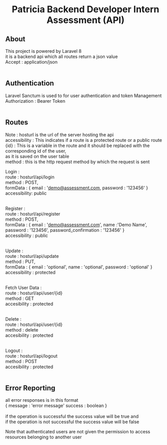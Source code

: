 <h1 align="center">Patricia Backend Developer Intern Assessment  (API)</h1>


## About 

This project is powered by Laravel 8 <br>
it is a backend api which all routes return a json value <br>
Accept : application/json<br><br>

## Authentication

Laravel Sanctum is used to for user authentication and token Management<br>
Authorization : Bearer Token<br><br>

## Routes
Note : hosturl is the url of the server hosting the api <br>
accessibility : This indicates if a route is a protected route or a public route <br>
{id} : This is a variable in the route and it should be replaced with the corresponding id of the user, <br>
as it is saved on the user table<br>
method : this is the http request method by which the request is sent<br>

Login : <br>
    route : hosturl/api/login <br>
    method : POST,<br>
    formData : {
        email : 'demo@assessment.com,
        password : '123456'
    }<br>
    accessibility: public<br><br>

Register : <br>
    route : hosturl/api/register<br>
    method : POST,<br>
    formData : {
        email : 'demo@assessment.com',
        name :'Demo Name',
        password : '123456',
        password_confirmation : '123456'
    }<br>
    accessibility : public<br><br>

Update : <br>
    route : hosturl/api/update<br>
    method : PUT,<br>
    formData : {
        email : 'optional',
        name : 'optional',
        password : 'optional'
    }<br>
    accessibility : protected<br><br>

Fetch User Data : <br>
    route : hosturl/api/user/{id}<br>
    method : GET  <br>
    accesibility : protected<br><br>

Delete :<br>
    route : hosturl/api/user/{id}<br>
    method : delete<br>
    accesibility : protected<br><br>

Logout :<br>
    route : hosturl/api/logout<br>
    method : POST<br>
    accesibility : protected<br><br>

## Error Reporting<br>
all error responses is in this format<br>
{
    message : 'error message'
    success : boolean
}<br><br>
if the operation is successful the success value will be true and<br>
if the operation is not successful the success value will be false<br>

Note that authenticated users are not given the permission to access<br>
resources belonging to another user


